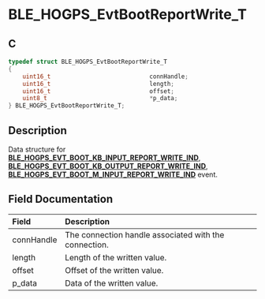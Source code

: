 # BLE_HOGPS_EvtBootReportWrite_T

## C

```c
typedef struct BLE_HOGPS_EvtBootReportWrite_T
{
    uint16_t                            connHandle;
    uint16_t                            length;
    uint16_t                            offset;
    uint8_t                             *p_data;
} BLE_HOGPS_EvtBootReportWrite_T;
```

## Description

Data structure for **[BLE_HOGPS_EVT_BOOT_KB_INPUT_REPORT_WRITE_IND](GUID-FD46DA44-7917-4D0D-B093-1B426A48DF54.md)**, **[BLE_HOGPS_EVT_BOOT_KB_OUTPUT_REPORT_WRITE_IND](GUID-FD46DA44-7917-4D0D-B093-1B426A48DF54.md)**, **[BLE_HOGPS_EVT_BOOT_M_INPUT_REPORT_WRITE_IND](GUID-FD46DA44-7917-4D0D-B093-1B426A48DF54.md)** event.


## Field Documentation

|Field|Description|
|:---|:---|
|connHandle|The connection handle associated with the connection.|
|length|Length of the written value.|
|offset|Offset of the written value.|
|p_data|Data of the written value.|

